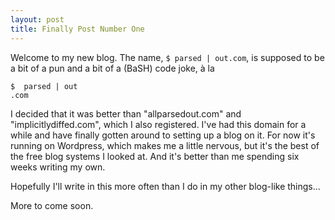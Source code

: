 ```yaml
---
layout: post
title: Finally Post Number One
---
```


Welcome to my new blog. The name, `$ parsed | out.com`, is supposed to be a
bit of a pun and a bit of a (BaSH) code joke, &agrave; la

    $  parsed | out
    .com

I decided that it was better than "allparsedout.com" and
"implicitlydiffed.com", which I also registered. I've had this domain for a
while and have finally gotten around to setting up a blog on it. For now it's
running on Wordpress, which makes me a little nervous, but it's the best of
the free blog systems I looked at. And it's better than me spending six weeks
writing my own.

Hopefully I'll write in this more often than I do in my other blog-like
things...

More to come soon.
